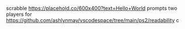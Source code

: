 scrabble
https://placehold.co/600x400?text=Hello+World
prompts two players for 
https://github.com/ashlynmay/vscodespace/tree/main/ps2/readability
c